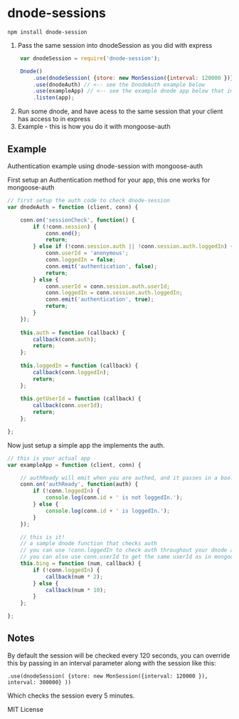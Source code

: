 dnode-sessions
==============

    npm install dnode-session

1. Pass the same session into dnodeSession as you did with express

```javascript
    var dnodeSession = require('dnode-session');

    Dnode()
        .use(dnodeSession( {store: new MonSession({interval: 120000 })} )) // <-- use the same as your express app
        .use(dnodeAuth) // <-- see the DnodeAuth example below
        .use(exampleApp) // <-- see the example dnode app below that implements dnode-session
        .listen(app);
````

2. Run some dnode, and have acess to the same session that your client has access to in express
3. Example - this is how you do it with mongoose-auth

Example
-------
Authentication example using dnode-session with mongoose-auth

First setup an Authentication method for your app, this one works for mongoose-auth

```javascript
// first setup the auth code to check dnode-session
var dnodeAuth = function (client, conn) {

    conn.on('sessionCheck', function() {
        if (!conn.session) {
            conn.end();
            return;
        } else if (!conn.session.auth || !conn.session.auth.loggedIn) {
            conn.userId = 'anonymous';
            conn.loggedIn = false;
            conn.emit('authentication', false);
            return;
        } else {
            conn.userId = conn.session.auth.userId;
            conn.loggedIn = conn.session.auth.loggedIn;
            conn.emit('authentication', true);
            return;
        }
    });
    
    this.auth = function (callback) {
        callback(conn.auth);
        return;
    };
    
    this.loggedIn = function (callback) {
        callback(conn.loggedIn);
        return;
    };
    
    this.getUserId = function (callback) {
        callback(conn.userId);
        return;
    };

};
````

Now just setup a simple app the implements the auth.

```javascript
// this is your actual app
var exampleApp = function (client, conn) {

    // authReady will emit when you are authed, and it passes in a boolean
    conn.on('authReady', function(auth) {
        if (!conn.loggedIn) {
            console.log(conn.id + ' is not loggedIn.');
        } else {
            console.log(conn.id + ' is loggedIn.');
        }
    });	

    // this is it!
    // a sample dnode function that checks auth
    // you can use !conn.loggedIn to check auth throughout your dnode app
    // you can also use conn.userId to get the same userId as in mongoose-auth
    this.bing = function (num, callback) {
        if (!conn.loggedIn) {
            callback(num * 2);
        } else {
            callback(num * 10);
        }
    };

};
````

Notes
-----

By default the session will be checked every 120 seconds, you can override this by passing 
in an interval parameter along with the session like this:

    .use(dnodeSession( {store: new MonSession({interval: 120000 }), interval: 300000} ))

Which checks the session every 5 minutes.

MIT License
